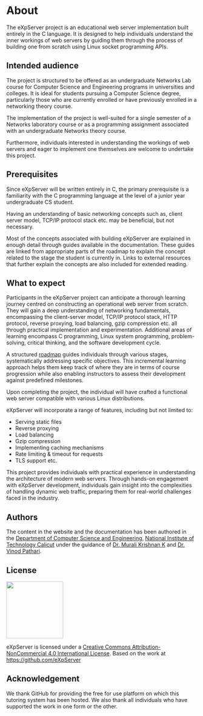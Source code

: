 <script setup>
import { VPTeamMembers } from 'vitepress/theme'

const members = [
  {
    avatar: 'https://www.github.com/emanuelchristo.png',
    name: 'Emanuel Christo',
    title: 'Developer',
    links: [
      { icon: 'github', link: 'https://github.com/emanuelchristo' },
      { icon: 'linkedin', link: 'https://ecris.in/' }
    ]
  }, {
    avatar: 'https://www.github.com/aadhavanpl.png',
    name: 'Aadhavan PL',
    title: 'Developer',
    links: [
      { icon: 'github', link: 'https://github.com/aadhavanpl' },
      { icon: 'linkedin', link: 'https://aadhii.in/' }
    ]
  }, {
    avatar: 'https://avatars.githubusercontent.com/u/122230731?v=4',
    name: 'Mayank Gupta',
    title: 'Developer',
    links: [
      { icon: 'github', link: 'https://github.com/71203mayank' },
      { icon: 'linkedin', link: 'https://www.linkedin.com/in/mayank-gupta-715210242' }
    ]
  }, {
    avatar: 'assets/about/Anuj_Haval.jpg',
    name: 'Anuj Haval',
    title: 'Developer',
    links: [
      { icon: 'github', link: 'https://github.com/AnujHaval' },
      { icon: 'linkedin', link: 'https://www.linkedin.com/in/anuj-haval-106567251/' }
    ]
  }, {
    avatar: 'https://avatars.githubusercontent.com/u/97302579?v=4',
    name: 'Binshadh Basheer',
    title: 'Developer',
    links: [
      { icon: 'github', link: 'https://github.com/binshadhbu' },
      { icon: 'linkedin', link: 'https://www.linkedin.com/in/binshadh-basheer-369476227/' }
    ]
  }, {
    avatar: 'assets/about/Diljith_PD.jpg',
    name: 'Diljith P D',
    title: 'Developer',
    links: [
      { icon: 'github', link: 'https://github.com/th3bossc' },
      { icon: 'linkedin', link: 'https://www.linkedin.com/in/diljith-p-d-815716250/' }
    ]
  }, {
    avatar: 'assets/about/Nandana_S_Nair.jpg',
    name: 'Nandana S Nair',
    title: 'Developer',
    links: [
      { icon: 'github', link: 'https://github.com/NandanaSNair02' },
      { icon: 'linkedin', link: 'https://www.linkedin.com/in/nandana-s-nair-949808222/' }
    ]
  }, {
    avatar: 'https://avatars.githubusercontent.com/u/134227262?v=4',
    name: 'Nikhisha T S',
    title: 'Developer',
    links: [
      { icon: 'github', link: 'https://github.com/nikhishats7' },
      { icon: 'linkedin', link: '' }
    ]
  }, {
    avatar: 'https://avatars.githubusercontent.com/u/169025635?v=4',
    name: 'Nandana D V',
    title: 'Developer',
    links: [
      { icon: 'github', link: 'https://github.com/NandanaDV' },
      { icon: 'linkedin', link: '' }
    ]
  }, {
    avatar: 'https://avatars.githubusercontent.com/u/122631489?v=4',
    name: 'Fayis Rahman',
    title: 'Developer',
    links: [
      { icon: 'github', link: 'https://github.com/FayisRahman' },
      { icon: 'linkedin', link: 'https://www.linkedin.com/in/fayis-rahman-thadathil-6644b9250/' }
    ]
  }, {
    avatar: 'https://avatars.githubusercontent.com/u/15691889?v=4',
    name: 'Sreehari J',
    title: 'Developer',
    links: [
      { icon: 'github', link: 'https://github.com/Sreeharij' },
      { icon: 'linkedin', link: 'https://www.linkedin.com/in/sreehari-j-906873308/' }
    ]
  }, {
    avatar: 'https://avatars.githubusercontent.com/u/118613998?v=4',
    name: 'Mohammed Shibin E',
    title: 'Developer',
    links: [
      { icon: 'github', link: 'https://github.com/Shibin-Ez' },
      { icon: 'linkedin', link: '' }
    ]
  }
  // add more here
]
</script>

# About

The eXpServer project is an educational web server implementation built entirely in the C language. It is designed to help individuals understand the inner workings of web servers by guiding them through the process of building one from scratch using Linux socket programming APIs.

## Intended audience

The project is structured to be offered as an undergraduate Networks Lab course for Computer Science and Engineering programs in universities and colleges. It is ideal for students pursuing a Computer Science degree, particularly those who are currently enrolled or have previously enrolled in a networking theory course.

The implementation of the project is well-suited for a single semester of a Networks laboratory course or as a programming assignment associated with an undergraduate Networks theory course.

Furthermore, individuals interested in understanding the workings of web servers and eager to implement one themselves are welcome to undertake this project.

## Prerequisites

Since eXpServer will be written entirely in C, the primary prerequisite is a familiarity with the C programming language at the level of a junior year undergraduate CS student.

Having an understanding of basic networking concepts such as, client server model, TCP/IP protocol stack etc. may be beneficial, but not necessary.

Most of the concepts associated with building eXpServer are explained in enough detail through guides available in the documentation. These guides are linked from appropriate parts of the roadmap to explain the concept related to the stage the student is currently in. Links to external resources that further explain the concepts are also included for extended reading.

## What to expect

Participants in the eXpServer project can anticipate a thorough learning journey centred on constructing an operational web server from scratch. They will gain a deep understanding of networking fundamentals, encompassing the client-server model, TCP/IP protocol stack, HTTP protocol, reverse proxying, load balancing, gzip compression etc. all through practical implementation and experimentation. Additional areas of learning encompass C programming, Linux system programming, problem-solving, critical thinking, and the software development cycle.

A structured [roadmap](/roadmap/) guides individuals through various stages, systematically addressing specific objectives. This incremental learning approach helps them keep track of where they are in terms of course progression while also enabling instructors to assess their development against predefined milestones.

Upon completing the project, the individual will have crafted a functional web server compatible with various Linux distributions.

eXpServer will incorporate a range of features, including but not limited to:

- Serving static files
- Reverse proxying
- Load balancing
- Gzip compression
- Implementing caching mechanisms
- Rate limiting & timeout for requests
- TLS support etc.

This project provides individuals with practical experience in understanding the architecture of modern web servers. Through hands-on engagement with eXpServer development, individuals gain insight into the complexities of handling dynamic web traffic, preparing them for real-world challenges faced in the industry.

## Authors

The content in the website and the documentation has been authored in the [Department of Computer Science and Engineering](https://minerva.nitc.ac.in/), [National Institute of Technology Calicut](http://nitc.ac.in/) under the guidance of [Dr. Murali Krishnan K](https://nitc.ac.in/department/computer-science-amp-engineering/faculty-and-staff/faculty/bdb94a31-f29a-4fb0-b4d5-7db9be64edef) and [Dr. Vinod Pathari](https://nitc.ac.in/department/computer-science-amp-engineering/faculty-and-staff/faculty/f6ebabe0-ef35-4efd-964a-59325844b7c5).

<VPTeamMembers size="small" :members="members" />

## License

<img src="/assets/common/ccbync.png" width="150">

eXpServer is licensed under a [Creative Commons Attribution-NonCommercial 4.0 International License](https://creativecommons.org/licenses/by-nc/4.0/). Based on the work at https://github.com/eXpServer

## Acknowledgement

We thank GitHub for providing the free for use platform on which this tutoring system has been hosted. We also thank all individuals who have supported the work in one form or the other.
